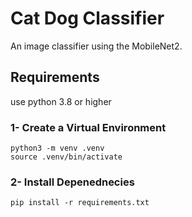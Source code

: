 # Cat Dog Classifier

An image classifier using the MobileNet2.


## Requirements
use python 3.8 or higher

### 1- Create a Virtual Environment 
```shell
python3 -m venv .venv
source .venv/bin/activate
```

### 2- Install Depenednecies
```shell
pip install -r requirements.txt
```
